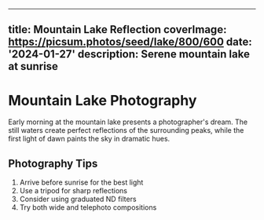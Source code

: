 <!-- src/posts/mountain-lake-reflection.md -->
---
title: Mountain Lake Reflection
coverImage: https://picsum.photos/seed/lake/800/600
date: '2024-01-27'
description: Serene mountain lake at sunrise
---

# Mountain Lake Photography

Early morning at the mountain lake presents a photographer's dream. The still waters create perfect reflections of the surrounding peaks, while the first light of dawn paints the sky in dramatic hues.

## Photography Tips

1. Arrive before sunrise for the best light
2. Use a tripod for sharp reflections
3. Consider using graduated ND filters
4. Try both wide and telephoto compositions